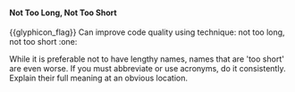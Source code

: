 <div id="title">

#### Not Too Long, Not Too Short

</div>
<span id="outcomes">{{glyphicon_flag}} Can improve code quality using technique: not too long, not too short  :one:</span>

<div id="body">

While it is preferable not to have lengthy names, names that are 'too short' are even worse.  If you must abbreviate or use acronyms, do it consistently. Explain their full meaning at an obvious location.

</div>

<div id="extras">
</div>